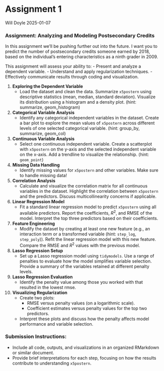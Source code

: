 Assignment 1
================
Will Doyle
2025-01-07

### Assignment: Analyzing and Modeling Postsecondary Credits

In this assignment we’ll be pushing further out into the future. I want
you to predict the number of postsecondary credits someone earned by
2018, based on the individual’s entering characteristics as a ninth
grader in 2009.

This assignment will assess your ability to: - Present and analyze a
dependent variable. - Understand and apply regularization techniques. -
Effectively communicate results through coding and visualization.

1.  **Exploring the Dependent Variable**
    - Load the dataset and clean the data. Summarize `x5postern` using
      descriptive statistics (mean, median, standard deviation).
      Visualize its distribution using a histogram and a density plot.
      (hint: summarize, geom_histogram)
2.  **Categorical Variable Analysis**
    - Identify any categorical independent variables in the dataset.
      Create a bar plot to explore the mean values of `x5postern` across
      different levels of one selected categorical variable. (hint:
      group_by, summarize, geom_col)
3.  **Continuous Variable Analysis**
    - Select one continuous independent variable. Create a scatterplot
      with `x5postern` on the y-axis and the selected independent
      variable on the x-axis. Add a trendline to visualize the
      relationship. (hint: `geom_point`)
4.  **Missing Data Handling**
    - Identify missing values for `x5postern` and other variables. Make
      sure to handle missing data!
5.  **Correlation Analysis**
    - Calculate and visualize the correlation matrix for all continuous
      variables in the dataset. Highlight the correlation between
      `x5postern` and the predictors. Discuss multicollinearity concerns
      if applicable.
6.  **Linear Regression Model**
    - Fit a standard linear regression model to predict `x5postern`
      using all available predictors. Report the coefficients, $R^2$,
      and RMSE of the model. Interpret the top three predictors based on
      their coefficients.
7.  **Feature Engineering**
    - Modify the dataset by creating at least one new feature (e.g., an
      interaction term or a transformed variable (hint: `step_log`,
      `step_poly`)). Refit the linear regression model with this new
      feature. Compare the RMSE and $R^2$ values with the previous
      model.
8.  **Lasso Regression Setup**
    - Set up a Lasso regression model using `tidymodels`. Use a range of
      penalties to evaluate how the model simplifies variable selection.
      Provide a summary of the variables retained at different penalty
      levels.
9.  **Lasso Regression Evaluation**
    - Identify the penalty value among those you worked with that
      resulted in the lowest rmse.
10. **Visualizing Regularization**
    - Create two plots:
      - RMSE versus penalty values (on a logarithmic scale).
      - Coefficient estimates versus penalty values for the top two
        predictors.
    - Interpret these plots and discuss how the penalty affects model
      performance and variable selection.

### Submission Instructions:

- Include all code, outputs, and visualizations in an organized
  RMarkdown or similar document.
- Provide brief interpretations for each step, focusing on how the
  results contribute to understanding `x5postern`.
